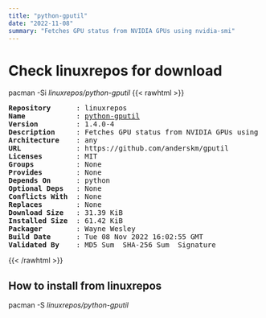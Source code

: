 ```yaml
---
title: "python-gputil"
date: "2022-11-08"
summary: "Fetches GPU status from NVIDIA GPUs using nvidia-smi"
---
```


# Check linuxrepos for download

pacman -Si *linuxrepos/python-gputil*
{{< rawhtml >}}
<pre class="highlight">
<b>Repository</b>      : linuxrepos
<b>Name</b>            : <a href="../../static/x86_64/python-gputil-1.4.0-4-any.pkg.tar.zst">python-gputil</a>
<b>Version</b>         : 1.4.0-4
<b>Description</b>     : Fetches GPU status from NVIDIA GPUs using nvidia-smi
<b>Architecture</b>    : any
<b>URL</b>             : https://github.com/anderskm/gputil
<b>Licenses</b>        : MIT
<b>Groups</b>          : None
<b>Provides</b>        : None
<b>Depends On</b>      : python
<b>Optional Deps</b>   : None
<b>Conflicts With</b>  : None
<b>Replaces</b>        : None
<b>Download Size</b>   : 31.39 KiB
<b>Installed Size</b>  : 61.42 KiB
<b>Packager</b>        : Wayne Wesley <wayne6324@gmail.com>
<b>Build Date</b>      : Tue 08 Nov 2022 16:02:55 GMT
<b>Validated By</b>    : MD5 Sum  SHA-256 Sum  Signature
</pre>
{{< /rawhtml >}}
## How to install from linuxrepos

pacman -S *linuxrepos/python-gputil*
